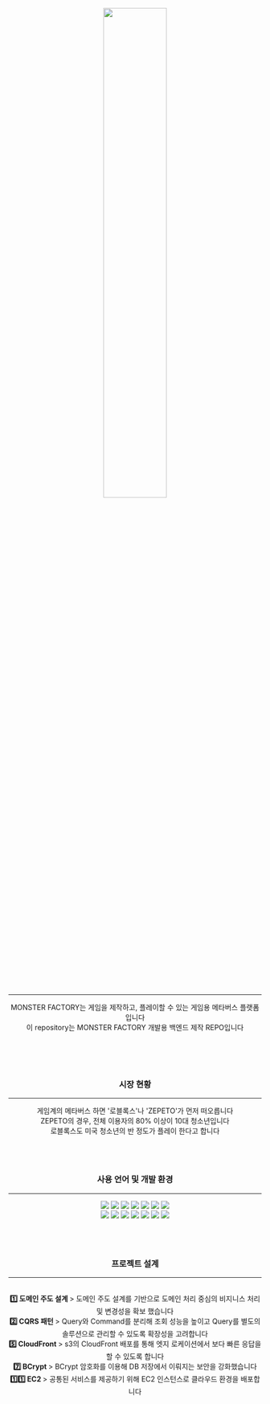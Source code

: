 <br/>
<div align=center><img width=50% src='https://user-images.githubusercontent.com/101858177/204172728-a76ab656-2d02-43a7-9c2f-1a0769f3a30d.png'/><div>
<hr/>
<div align=center> MONSTER FACTORY는 게임을 제작하고, 플레이할 수 있는 게임용 메타버스 플랫폼입니다 </div>
<div align=center> 이 repository는 MONSTER FACTORY 개발용 백엔드 제작 REPO입니다 </div>


<br/>
<br/>
<br/>
<br/>
<h3 align=center> 시장 현황 </h3>
<hr/>
<div> 게임계의 메타버스 하면 '로블록스'나 'ZEPETO'가 먼저 떠오릅니다 </div>
<div> ZEPETO의 경우, 전체 이용자의 80% 이상이 10대 청소년입니다 </div>
<div> 로블록스도 미국 청소년의 반 정도가 플레이 한다고 합니다 </div>


<br/>
<br/>
<br/>
<h3 align=center> 사용 언어 및 개발 환경 </h3>
<hr/>
<img src="https://img.shields.io/badge/SpringBoot-6DB33F?style=flat-square&logo=springboot&logoColor=white"/>
<img src="https://img.shields.io/badge/SpringSecurity-6DB33F?style=flat-square&logo=springsecurity&logoColor=white"/>
<img src="https://img.shields.io/badge/AmazonRDS-527FFF?style=flat-square&logo=amazonrds&logoColor=white"/>
<img src="https://img.shields.io/badge/MySQL-4479A1?style=flat-square&logo=mysql&logoColor=white"/>
<img src="https://img.shields.io/badge/AmazonS3-569A31?style=flat-square&logo=amazons3&logoColor=white"/>
<img src="https://img.shields.io/badge/AmazonEC2-FF9900?style=flat-square&logo=amazonec2&logoColor=white"/>
<img src="https://img.shields.io/badge/CloudFront-FF4F8B?style=flat-square&logo=cloudfront&logoColor=white"/>
<br/>
<img src="https://img.shields.io/badge/GitHub-181717?style=flat-square&logo=github&logoColor=white"/>
<img src="https://img.shields.io/badge/Swagger-85EA2D?style=flat-square&logo=swagger&logoColor=white"/>
<img src="https://img.shields.io/badge/Docker-2496ED?style=flat-square&logo=docker&logoColor=white"/>
<img src="https://img.shields.io/badge/Java-EF2D5E?style=flat-square&logo=java&logoColor=white"/>
<img src="https://img.shields.io/badge/JPA-F3702A?style=flat-square&logo=jpa&logoColor=white"/>
<img src="https://img.shields.io/badge/ApacheTomcat-F8DC75?style=flat-square&logo=apachetomcat&logoColor=white"/>
<img src="https://img.shields.io/badge/RestAPI-004088?style=flat-square&logo=restapi&logoColor=white"/>


<br/>
<br/>
<br/>
<br/>
<h3> 프로젝트 설계 </h3>
<hr/>
<br/>
<strong> 1️⃣ 도메인 주도 설계 </strong>
> 도메인 주도 설계를 기반으로 도메인 처리 중심의 비지니스 처리 및 변경성을 확보 했습니다
<br/>
<strong> 2️⃣ CQRS 패턴 </strong>
> Query와 Command를 분리해 조회 성능을 높이고 Query를 별도의 솔루션으로 관리할 수 있도록 확장성을 고려합니다
<br/>
<strong> 5️⃣ CloudFront </strong>
> s3의 CloudFront 배포를 통해 엣지 로케이션에서 보다 빠른 응답을 할 수 있도록 합니다
<br/>
<strong> 7️⃣ BCrypt </strong>
> BCrypt 암호화를 이용해 DB 저장에서 이뤄지는 보안을 강화했습니다
<br/>
<strong> 1️⃣1️⃣ EC2 </strong>
> 공통된 서비스를 제공하기 위해 EC2 인스턴스로 클라우드 환경을 배포합니다
